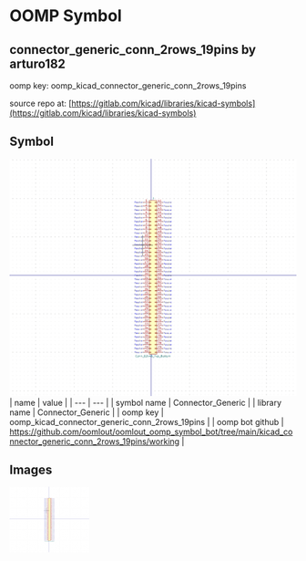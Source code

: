 # OOMP Symbol  
## connector_generic_conn_2rows_19pins  by arturo182  
  
oomp key: oomp_kicad_connector_generic_conn_2rows_19pins  
  
source repo at: [https://gitlab.com/kicad/libraries/kicad-symbols](https://gitlab.com/kicad/libraries/kicad-symbols)  
## Symbol  
  
[![working.png](working_600.png)](working.png)  
| name | value | 
| --- | --- | 
| symbol name | Connector_Generic | 
| library name | Connector_Generic | 
| oomp key | oomp_kicad_connector_generic_conn_2rows_19pins | 
| oomp bot github | https://github.com/oomlout/oomlout_oomp_symbol_bot/tree/main/kicad_connector_generic_conn_2rows_19pins/working | 
## Images  
  
[![working.png](working_140.png)](working.png)  
